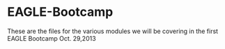 EAGLE-Bootcamp
==============

These are the files for the various modules we will be covering in the first EAGLE Bootcamp Oct. 29,2013
